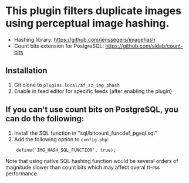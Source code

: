 # This plugin filters duplicate images using perceptual image hashing.

* Hashing library: https://github.com/jenssegers/imagehash
* Count bits extension for PostgreSQL: https://github.com/sldab/count-bits

## Installation

1. Git clone to ``plugins.local/af_zz_img_phash``
2. Enable in feed editor for specific feeds (after enabling the plugin)

## If you can't use count bits on PostgreSQL, you can do the following:

1. Install the SQL function in "sql/bitcount_funcdef_pgsql.sql"
2. Add the following option to `config.php`:

```
	define('IMG_HASH_SQL_FUNCTION', true);
```

Note that using native SQL hashing function would be several orders of magnitude
slower than count bits which may affect overal tt-rss performance.
